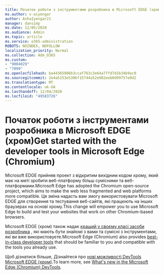 ```yaml
---
title: Початок роботи з інструментами розробника в Microsoft EDGE (хром)
ms.author: v-aiyengar
author: AshaIyengar21
manager: dansimp
ms.date: 12/05/2020
ms.audience: Admin
ms.topic: article
ms.service: o365-administration
ROBOTS: NOINDEX, NOFOLLOW
localization_priority: Normal
ms.collection: Adm_O365
ms.custom:
- "9004029"
- "7099"
ms.openlocfilehash: ba44365906b3ccaf763c3e64a7ffd7d1b34b9ac0
ms.sourcegitcommit: 2e4a5153e530bf15744a52e982eeb0d99757e9d2
ms.translationtype: MT
ms.contentlocale: uk-UA
ms.lasthandoff: 12/04/2020
ms.locfileid: "49583726"
---
```

# <a name="get-started-with-the-developer-tools-in-microsoft-edge-chromium"></a><span data-ttu-id="e5aff-102">Початок роботи з інструментами розробника в Microsoft EDGE (хром)</span><span class="sxs-lookup"><span data-stu-id="e5aff-102">Get started with the developer tools in Microsoft Edge (Chromium)</span></span>

<span data-ttu-id="e5aff-103">Microsoft EDGE прийняв проект з відкритим вихідним кодом хрому, який має на меті зробити веб-платформу більш сумісними та веб-платформами.</span><span class="sxs-lookup"><span data-stu-id="e5aff-103">Microsoft Edge has adopted the Chromium open-source project, which aims to make the web less fragmented and web platforms more compatible.</span></span> <span data-ttu-id="e5aff-104">Ця зміна надасть вам змогу використовувати Microsoft EDGE для створення та тестування веб-сайтів, які працюють на інших браузерах на основі хрому.</span><span class="sxs-lookup"><span data-stu-id="e5aff-104">This change will empower you to use Microsoft Edge to build and test your websites that work on other Chromium-based browsers.</span></span>

<span data-ttu-id="e5aff-105">Microsoft EDGE (хром) також надає [кращий у своєму класі засоби розробника](https://go.microsoft.com/fwlink/?linkid=2134941) , які мають бути знайомі з вами та сумісні з інструментами, які ви вже використовуєте.</span><span class="sxs-lookup"><span data-stu-id="e5aff-105">Microsoft Edge (Chromium) also provides [best-in-class developer tools](https://go.microsoft.com/fwlink/?linkid=2134941) that should be familiar to you and compatible with the tools you already use.</span></span>

<span data-ttu-id="e5aff-106">Щоб дізнатися більше, Дізнайтеся про [нові можливості DevTools Microsoft EDGE (хром)](https://go.microsoft.com/fwlink/?linkid=2135020).</span><span class="sxs-lookup"><span data-stu-id="e5aff-106">To learn more, see [What's new in the Microsoft Edge (Chromium) DevTools](https://go.microsoft.com/fwlink/?linkid=2135020).</span></span>